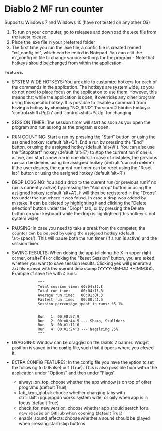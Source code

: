 # Diablo 2 MF run counter
Supports: Windows 7 and Windows 10 (have not tested on any other OS)

1) To run on your computer, go to releases and download the .exe file from the latest release. 
2) Place the .exe file in your preferred folder
3) The first time you run the .exe file, a config file is created named "mf_config.ini", which can be edited in Notepad. You can edit the mf_config.ini file to change various settings for the program - Note that hotkeys should be changed from within the application

Features:
- SYSTEM WIDE HOTKEYS: You are able to customize hotkeys for each of the commands in the application. The hotkeys are system wide, so 
                       you do not need to place focus on the application to use them. However, this means that while the application 
                       is open, it overrides any other program using this specific hotkey.
                       It is possible to disable a command from having a hotkey by choosing "NO_BIND"
                       There are 2 hidden hotkeys: 'control+shift+PgDn' and 'control+shift+PgUp' for changing
- SESSION TIMER: The session timer will start as soon as you open the program and run as long as the program is open.
- RUN COUNTING: Start a run by pressing the "Start" button, or using the assigned hotkey (default 'alt+Q').
                End a run by pressing the "End" button, or using the assigned hotkey (default 'alt+W').
                You can also use the "StopStart" hotkey (default 'alt+E') to stop the current run if one is active, and start a new run 
                in one click.
                In case of mistakes, the previous run can be deleted using the assigned hotkey (default 'control+delete')
                If the user desires, the current run timer can be reset using the "Reset lap" button or using the assigned hotkey
                (default 'alt+R')
- DROP LOGGING: You add a drop to the current run (or previous run if no run is currently active) by pressing the "Add drop" button or
                using the assigned hotkey (default 'alt+A'). It will then be registered in the "Drops" tab under the run where it was
                found.
                In case a drop was added by mistake, it can be deleted by highlighting it and clicking the "Delete selection" button
                under the "Drops" tab, or by pressing the Delete button on your keyboard while the drop is highlighted (this hotkey is
                not system wide)
- PAUSING: In case you need to take a break from the computer, the counter can be paused by using the assigned hotkey 
           (default 'alt+space'). This will pause both the run timer (if a run is active) and the session timer.
- SAVING RESULTS: When closing the app (clicking the X in upper right corner, or alt+F4) or clicking the "Reset Session" button, you
                  are asked whether you want to save session results. Clicking yes will generate a .txt file named with the current 
                  time stamp (YYYY-MM-DD HH:MM:SS). Example of save file with 4 runs:
                  
                  """
                  Total session time: 00:04:30.5
                  Total run time:     00:04:17.3
                  Average run time:   00:01:04.3
                  Fastest run time:   00:00:44.5
                  Session percentage spent in runs: 95.1%
                  
                  
                  Run   1: 00:00:57:9
                  Run   2: 00:00:44:5 --- Shako, Skullders
                  Run   3: 00:01:11:6 
                  Run   4: 00:01:24:3 --- Nagelring 25%
                  """              
- DRAGGING: Window can be dragged on the Diablo 2 banner. Widget position is saved in the config file, such that it opens
            where you closed it.
- EXTRA CONFIG FEATURES: In the config file you have the option to set the following to 0 (False) or 1 (True).
                         This is also possible from within the application under "Options" and then under "Flags".
   - always_on_top: choose whether the app window is on top of other programs (default True)
   - tab_keys_global: choose whether changing tabs with ctrl+shift+pgup/pgdn works system wide, or only when app is in focus 
     (default True)
   - check_for_new_version: choose whether app should search for a new release on GitHub when opening (default True)
   - enable_sound_effects: choose whether a sound should be played when pressing start/stop buttons
